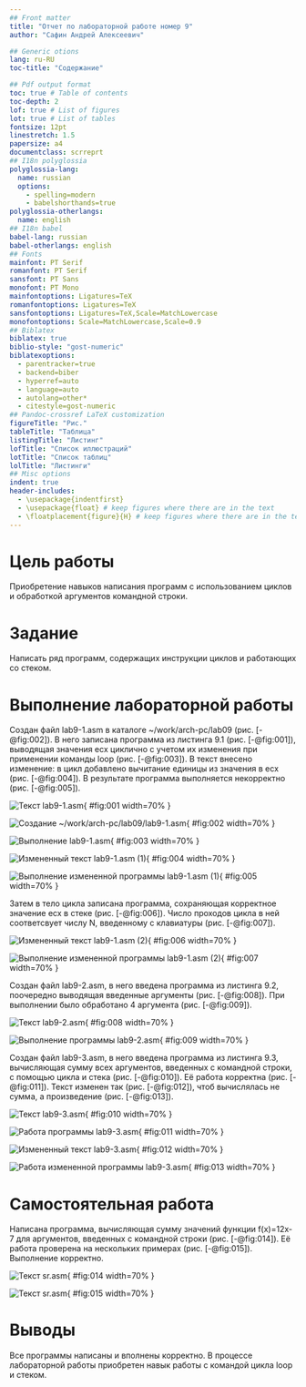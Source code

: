 ```yaml
---
## Front matter
title: "Отчет по лабораторной работе номер 9"
author: "Сафин Андрей Алексеевич"

## Generic otions
lang: ru-RU
toc-title: "Содержание"

## Pdf output format
toc: true # Table of contents
toc-depth: 2
lof: true # List of figures
lot: true # List of tables
fontsize: 12pt
linestretch: 1.5
papersize: a4
documentclass: scrreprt
## I18n polyglossia
polyglossia-lang:
  name: russian
  options:
	- spelling=modern
	- babelshorthands=true
polyglossia-otherlangs:
  name: english
## I18n babel
babel-lang: russian
babel-otherlangs: english
## Fonts
mainfont: PT Serif
romanfont: PT Serif
sansfont: PT Sans
monofont: PT Mono
mainfontoptions: Ligatures=TeX
romanfontoptions: Ligatures=TeX
sansfontoptions: Ligatures=TeX,Scale=MatchLowercase
monofontoptions: Scale=MatchLowercase,Scale=0.9
## Biblatex
biblatex: true
biblio-style: "gost-numeric"
biblatexoptions:
  - parentracker=true
  - backend=biber
  - hyperref=auto
  - language=auto
  - autolang=other*
  - citestyle=gost-numeric
## Pandoc-crossref LaTeX customization
figureTitle: "Рис."
tableTitle: "Таблица"
listingTitle: "Листинг"
lofTitle: "Список иллюстраций"
lotTitle: "Список таблиц"
lolTitle: "Листинги"
## Misc options
indent: true
header-includes:
  - \usepackage{indentfirst}
  - \usepackage{float} # keep figures where there are in the text
  - \floatplacement{figure}{H} # keep figures where there are in the text
---
```


# Цель работы

Приобретение навыков написания программ с использованием циклов и
обработкой аргументов командной строки.

# Задание

Написать ряд программ, содержащих инструкции циклов и работающих со стеком.

# Выполнение лабораторной работы

Создан файл lab9-1.asm в каталоге ~/work/arch-pc/lab09 (рис. [-@fig:002]). В него записана программа из листинга 9.1  (рис. [-@fig:001]), выводящая значения ecx циклично с учетом их изменения при применении команды loop (рис. [-@fig:003]). В текст внесено изменение: в цикл добавлено вычитание единицы из значения в ecx (рис. [-@fig:004]). В результате программа выполняется некорректно (рис. [-@fig:005]). 

![Текст lab9-1.asm](image/001.png){ #fig:001 width=70% }

![Создание ~/work/arch-pc/lab09/lab9-1.asm](image/002.png){ #fig:002 width=70% }

![Выполнение lab9-1.asm](image/003.png){ #fig:003 width=70% }

![Измененный текст lab9-1.asm (1)](image/004.png){ #fig:004 width=70% }

![Выполнение измененной программы lab9-1.asm (1)](image/005.png){ #fig:005 width=70% }

Затем в тело цикла записана программа, сохраняющая корректное значение ecx в стеке (рис. [-@fig:006]). Число проходов цикла в ней соответсвует числу N, введенному с клавиатуры (рис. [-@fig:007]). 

![Измененный текст lab9-1.asm (2)](image/006.png){ #fig:006 width=70% }

![Выполнение измененной программы lab9-1.asm (2)](image/007.png){ #fig:007 width=70% }

Создан файл lab9-2.asm, в него введена программа из листинга 9.2, поочередно выводящая введенные аргументы (рис. [-@fig:008]). При выполнении было обработано 4 аргумента (рис. [-@fig:009]).

![Текст lab9-2.asm](image/008.png){ #fig:008 width=70% }

![Выполнение программы lab9-2.asm](image/009.png){ #fig:009 width=70% }

Создан файл lab9-3.asm, в него введена программа из листинга 9.3, вычисляющая сумму всех аргументов, введенных с командной строки, с помощью цикла и стека (рис. [-@fig:010]). Её работа корректна (рис. [-@fig:011]). Текст изменен так (рис. [-@fig:012]), чтоб вычислялась не сумма, а произведение (рис. [-@fig:013]).

![Текст lab9-3.asm](image/010.png){ #fig:010 width=70% }

![Работа программы lab9-3.asm](image/011.png){ #fig:011 width=70% }

![Измененный текст lab9-3.asm](image/012.png){ #fig:012 width=70% }

![Работа измененной программы lab9-3.asm](image/013.png){ #fig:013 width=70% }

# Самостоятельная работа

Написана программа, вычисляющая сумму значений функции f(x)=12x-7 для аргументов, введенных с командной строки (рис. [-@fig:014]). Её работа проверена на нескольких примерах (рис. [-@fig:015]). Выполнение корректно. 

![Текст sr.asm](image/014.png){ #fig:014 width=70% }

![Текст sr.asm](image/015.png){ #fig:015 width=70% }

# Выводы

Все программы написаны и вполнены корректно. В процессе лабораторной работы приобретен навык работы с командой цикла loop и стеком.

